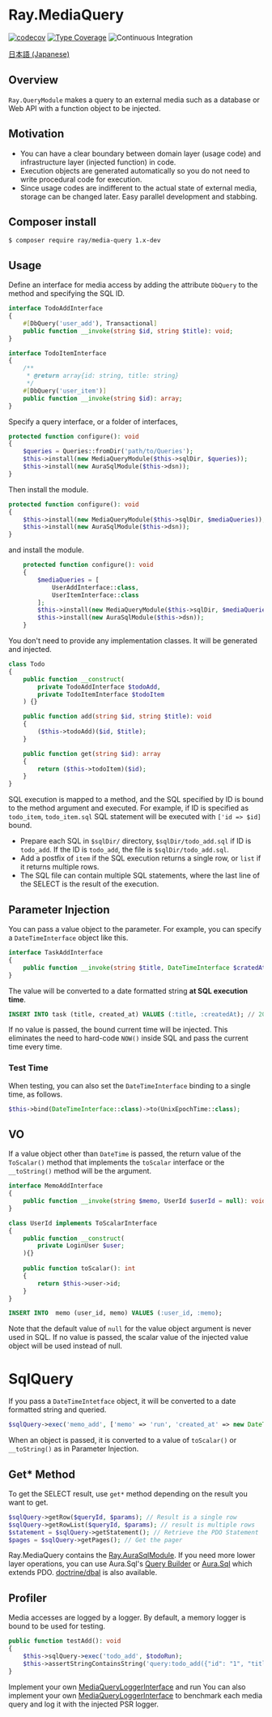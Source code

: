 # Ray.MediaQuery
[![codecov](https://codecov.io/gh/ray-di/Ray.MediaQuery/branch/master/graph/badge.svg?token=QBOPCUPJQV)](https://codecov.io/gh/ray-di/Ray.MediaQuery)
[![Type Coverage](https://shepherd.dev/github/ray-di/Ray.MediaQuery/coverage.svg)](https://shepherd.dev/github/ray-di/Ray.MediaQuery)
![Continuous Integration](https://github.com/ray-di/Ray.MediaQuery/workflows/Continuous%20Integration/badge.svg)

[日本語 (Japanese)](./README.ja.md)

## Overview

`Ray.QueryModule` makes a query to an external media such as a database or Web API with a function object to be injected.


## Motivation


 * You can have a clear boundary between domain layer (usage code) and infrastructure layer (injected function) in code.
 * Execution objects are generated automatically so you do not need to write procedural code for execution.
 * Since usage codes are indifferent to the actual state of external media, storage can be changed later. Easy parallel development and stabbing.

## Composer install

    $ composer require ray/media-query 1.x-dev

## Usage

Define an interface for media access by adding the attribute `DbQuery` to the method and specifying the SQL ID.

```php
interface TodoAddInterface
{
    #[DbQuery('user_add'), Transactional]
    public function __invoke(string $id, string $title): void;
}
```

```php
interface TodoItemInterface
{
    /**
     * @return array{id: string, title: string}
     */
    #[DbQuery('user_item')]
    public function __invoke(string $id): array;
}
```

Specify a query interface, or a folder of interfaces,

```php
protected function configure(): void
{
    $queries = Queries::fromDir('path/to/Queries');
    $this->install(new MediaQueryModule($this->sqlDir, $queries));
    $this->install(new AuraSqlModule($this->dsn));
}
```

Then install the module.

```php
protected function configure(): void
{
    $this->install(new MediaQueryModule($this->sqlDir, $mediaQueries));
    $this->install(new AuraSqlModule($this->dsn));
}
```
and install the module.

```php
    protected function configure(): void
    {
        $mediaQueries = [
            UserAddInterface::class,
            UserItemInterface::class
        ];
        $this->install(new MediaQueryModule($this->sqlDir, $mediaQueries));
        $this->install(new AuraSqlModule($this->dsn));
    }
```

You don't need to provide any implementation classes. It will be generated and injected.

```php
class Todo
{
    public function __construct(
        private TodoAddInterface $todoAdd,
        private TodoItemInterface $todoItem
    ) {}

    public function add(string $id, string $title): void
    {
        ($this->todoAdd)($id, $title);
    }

    public function get(string $id): array
    {
        return ($this->todoItem)($id);
    }
}
```

SQL execution is mapped to a method, and the SQL specified by ID is bound to the method argument and executed.
For example, if ID is specified as `todo_item`, `todo_item.sql` SQL statement will be executed with `['id => $id]` bound.

* Prepare each SQL in `$sqlDir/` directory, `$sqlDir/todo_add.sql` if ID is `todo_add`.
  If the ID is `todo_add`, the file is `$sqlDir/todo_add.sql`.
* Add a postfix of `item` if the SQL execution returns a single row, or `list` if it returns multiple rows.
* The SQL file can contain multiple SQL statements, where the last line of the SELECT is the result of the execution.

## Parameter Injection

You can pass a value object to the parameter.
For example, you can specify a `DateTimeInterface` object like this.

```php
interface TaskAddInterface
{
    public function __invoke(string $title, DateTimeInterface $cratedAt = null): void;
}
```

The value will be converted to a date formatted string **at SQL execution time**.

```sql
INSERT INTO task (title, created_at) VALUES (:title, :createdAt); // 2021-2-14 00:00:00
```

If no value is passed, the bound current time will be injected.
This eliminates the need to hard-code `NOW()` inside SQL and pass the current time every time.

### Test Time

When testing, you can also set the `DateTimeInterface` binding to a single time, as follows.

```php
$this->bind(DateTimeInterface::class)->to(UnixEpochTime::class);
```

## VO

If a value object other than `DateTime` is passed, the return value of the `ToScalar()` method that implements the `toScalar` interface or the `__toString()` method will be the argument.

```php
interface MemoAddInterface
{
    public function __invoke(string $memo, UserId $userId = null): void;
}
```

```php
class UserId implements ToScalarInterface
{
    public function __construct(
        private LoginUser $user;
    ){}
    
    public function toScalar(): int
    {
        return $this->user->id;
    }
}
```

```sql
INSERT INTO  memo (user_id, memo) VALUES (:user_id, :memo);
```

Note that the default value of `null` for the value object argument is never used in SQL. If no value is passed, the scalar value of the injected value object will be used instead of null.

# SqlQuery

If you pass a `DateTimeIntetface` object, it will be converted to a date formatted string and queried.

```php
$sqlQuery->exec('memo_add', ['memo' => 'run', 'created_at' => new DateTime()]);
```

When an object is passed, it is converted to a value of `toScalar()` or `__toString()` as in Parameter Injection.

## Get* Method

To get the SELECT result, use `get*` method depending on the result you want to get.

```php
$sqlQuery->getRow($queryId, $params); // Result is a single row
$sqlQuery->getRowList($queryId, $params); // result is multiple rows
$statement = $sqlQuery->getStatement(); // Retrieve the PDO Statement
$pages = $sqlQuery->getPages(); // Get the pager
```

Ray.MediaQuery contains the [Ray.AuraSqlModule](https://github.com/ray-di/Ray.AuraSqlModule).
If you need more lower layer operations, you can use Aura.Sql's [Query Builder](https://github.com/ray-di/Ray.AuraSqlModule#query-builder) or [Aura.Sql](https://github.com/auraphp/Aura.Sql) which extends PDO.
[doctrine/dbal](https://github.com/ray-di/Ray.DbalModule) is also available.

## Profiler

Media accesses are logged by a logger. By default, a memory logger is bound to be used for testing.

```php
public function testAdd(): void
{
    $this->sqlQuery->exec('todo_add', $todoRun);
    $this->assertStringContainsString('query:todo_add({"id": "1", "title": "run"})', (string) $this->log);
}
```

Implement your own [MediaQueryLoggerInterface](src/MediaQueryLoggerInterface.php) and run
You can also implement your own [MediaQueryLoggerInterface](src/MediaQueryLoggerInterface.php) to benchmark each media query and log it with the injected PSR logger.
